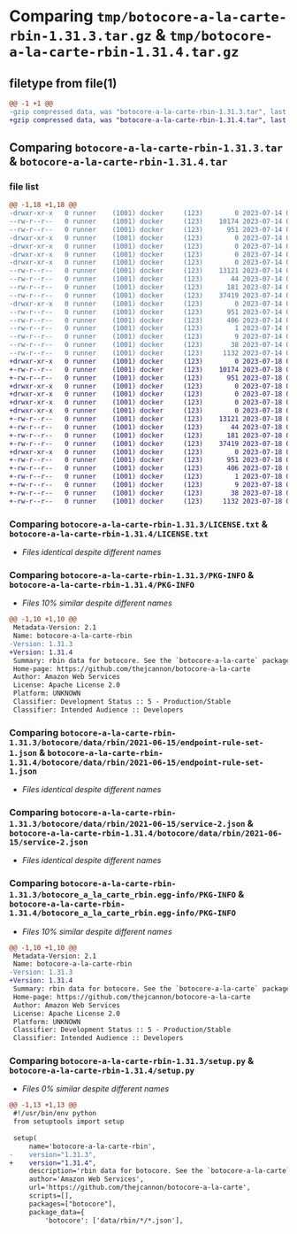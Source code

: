 # Comparing `tmp/botocore-a-la-carte-rbin-1.31.3.tar.gz` & `tmp/botocore-a-la-carte-rbin-1.31.4.tar.gz`

## filetype from file(1)

```diff
@@ -1 +1 @@
-gzip compressed data, was "botocore-a-la-carte-rbin-1.31.3.tar", last modified: Fri Jul 14 01:46:33 2023, max compression
+gzip compressed data, was "botocore-a-la-carte-rbin-1.31.4.tar", last modified: Tue Jul 18 01:55:29 2023, max compression
```

## Comparing `botocore-a-la-carte-rbin-1.31.3.tar` & `botocore-a-la-carte-rbin-1.31.4.tar`

### file list

```diff
@@ -1,18 +1,18 @@
-drwxr-xr-x   0 runner    (1001) docker     (123)        0 2023-07-14 01:46:33.282902 botocore-a-la-carte-rbin-1.31.3/
--rw-r--r--   0 runner    (1001) docker     (123)    10174 2023-07-14 01:46:33.000000 botocore-a-la-carte-rbin-1.31.3/LICENSE.txt
--rw-r--r--   0 runner    (1001) docker     (123)      951 2023-07-14 01:46:33.282902 botocore-a-la-carte-rbin-1.31.3/PKG-INFO
-drwxr-xr-x   0 runner    (1001) docker     (123)        0 2023-07-14 01:46:33.282902 botocore-a-la-carte-rbin-1.31.3/botocore/
-drwxr-xr-x   0 runner    (1001) docker     (123)        0 2023-07-14 01:46:33.282902 botocore-a-la-carte-rbin-1.31.3/botocore/data/
-drwxr-xr-x   0 runner    (1001) docker     (123)        0 2023-07-14 01:46:33.282902 botocore-a-la-carte-rbin-1.31.3/botocore/data/rbin/
-drwxr-xr-x   0 runner    (1001) docker     (123)        0 2023-07-14 01:46:33.282902 botocore-a-la-carte-rbin-1.31.3/botocore/data/rbin/2021-06-15/
--rw-r--r--   0 runner    (1001) docker     (123)    13121 2023-07-14 01:45:45.000000 botocore-a-la-carte-rbin-1.31.3/botocore/data/rbin/2021-06-15/endpoint-rule-set-1.json
--rw-r--r--   0 runner    (1001) docker     (123)       44 2023-07-14 01:45:45.000000 botocore-a-la-carte-rbin-1.31.3/botocore/data/rbin/2021-06-15/examples-1.json
--rw-r--r--   0 runner    (1001) docker     (123)      181 2023-07-14 01:45:45.000000 botocore-a-la-carte-rbin-1.31.3/botocore/data/rbin/2021-06-15/paginators-1.json
--rw-r--r--   0 runner    (1001) docker     (123)    37419 2023-07-14 01:45:45.000000 botocore-a-la-carte-rbin-1.31.3/botocore/data/rbin/2021-06-15/service-2.json
-drwxr-xr-x   0 runner    (1001) docker     (123)        0 2023-07-14 01:46:33.282902 botocore-a-la-carte-rbin-1.31.3/botocore_a_la_carte_rbin.egg-info/
--rw-r--r--   0 runner    (1001) docker     (123)      951 2023-07-14 01:46:33.000000 botocore-a-la-carte-rbin-1.31.3/botocore_a_la_carte_rbin.egg-info/PKG-INFO
--rw-r--r--   0 runner    (1001) docker     (123)      406 2023-07-14 01:46:33.000000 botocore-a-la-carte-rbin-1.31.3/botocore_a_la_carte_rbin.egg-info/SOURCES.txt
--rw-r--r--   0 runner    (1001) docker     (123)        1 2023-07-14 01:46:33.000000 botocore-a-la-carte-rbin-1.31.3/botocore_a_la_carte_rbin.egg-info/dependency_links.txt
--rw-r--r--   0 runner    (1001) docker     (123)        9 2023-07-14 01:46:33.000000 botocore-a-la-carte-rbin-1.31.3/botocore_a_la_carte_rbin.egg-info/top_level.txt
--rw-r--r--   0 runner    (1001) docker     (123)       38 2023-07-14 01:46:33.282902 botocore-a-la-carte-rbin-1.31.3/setup.cfg
--rw-r--r--   0 runner    (1001) docker     (123)     1132 2023-07-14 01:46:33.000000 botocore-a-la-carte-rbin-1.31.3/setup.py
+drwxr-xr-x   0 runner    (1001) docker     (123)        0 2023-07-18 01:55:29.520303 botocore-a-la-carte-rbin-1.31.4/
+-rw-r--r--   0 runner    (1001) docker     (123)    10174 2023-07-18 01:55:29.000000 botocore-a-la-carte-rbin-1.31.4/LICENSE.txt
+-rw-r--r--   0 runner    (1001) docker     (123)      951 2023-07-18 01:55:29.520303 botocore-a-la-carte-rbin-1.31.4/PKG-INFO
+drwxr-xr-x   0 runner    (1001) docker     (123)        0 2023-07-18 01:55:29.520303 botocore-a-la-carte-rbin-1.31.4/botocore/
+drwxr-xr-x   0 runner    (1001) docker     (123)        0 2023-07-18 01:55:29.520303 botocore-a-la-carte-rbin-1.31.4/botocore/data/
+drwxr-xr-x   0 runner    (1001) docker     (123)        0 2023-07-18 01:55:29.520303 botocore-a-la-carte-rbin-1.31.4/botocore/data/rbin/
+drwxr-xr-x   0 runner    (1001) docker     (123)        0 2023-07-18 01:55:29.520303 botocore-a-la-carte-rbin-1.31.4/botocore/data/rbin/2021-06-15/
+-rw-r--r--   0 runner    (1001) docker     (123)    13121 2023-07-18 01:54:50.000000 botocore-a-la-carte-rbin-1.31.4/botocore/data/rbin/2021-06-15/endpoint-rule-set-1.json
+-rw-r--r--   0 runner    (1001) docker     (123)       44 2023-07-18 01:54:50.000000 botocore-a-la-carte-rbin-1.31.4/botocore/data/rbin/2021-06-15/examples-1.json
+-rw-r--r--   0 runner    (1001) docker     (123)      181 2023-07-18 01:54:50.000000 botocore-a-la-carte-rbin-1.31.4/botocore/data/rbin/2021-06-15/paginators-1.json
+-rw-r--r--   0 runner    (1001) docker     (123)    37419 2023-07-18 01:54:50.000000 botocore-a-la-carte-rbin-1.31.4/botocore/data/rbin/2021-06-15/service-2.json
+drwxr-xr-x   0 runner    (1001) docker     (123)        0 2023-07-18 01:55:29.520303 botocore-a-la-carte-rbin-1.31.4/botocore_a_la_carte_rbin.egg-info/
+-rw-r--r--   0 runner    (1001) docker     (123)      951 2023-07-18 01:55:29.000000 botocore-a-la-carte-rbin-1.31.4/botocore_a_la_carte_rbin.egg-info/PKG-INFO
+-rw-r--r--   0 runner    (1001) docker     (123)      406 2023-07-18 01:55:29.000000 botocore-a-la-carte-rbin-1.31.4/botocore_a_la_carte_rbin.egg-info/SOURCES.txt
+-rw-r--r--   0 runner    (1001) docker     (123)        1 2023-07-18 01:55:29.000000 botocore-a-la-carte-rbin-1.31.4/botocore_a_la_carte_rbin.egg-info/dependency_links.txt
+-rw-r--r--   0 runner    (1001) docker     (123)        9 2023-07-18 01:55:29.000000 botocore-a-la-carte-rbin-1.31.4/botocore_a_la_carte_rbin.egg-info/top_level.txt
+-rw-r--r--   0 runner    (1001) docker     (123)       38 2023-07-18 01:55:29.520303 botocore-a-la-carte-rbin-1.31.4/setup.cfg
+-rw-r--r--   0 runner    (1001) docker     (123)     1132 2023-07-18 01:55:29.000000 botocore-a-la-carte-rbin-1.31.4/setup.py
```

### Comparing `botocore-a-la-carte-rbin-1.31.3/LICENSE.txt` & `botocore-a-la-carte-rbin-1.31.4/LICENSE.txt`

 * *Files identical despite different names*

### Comparing `botocore-a-la-carte-rbin-1.31.3/PKG-INFO` & `botocore-a-la-carte-rbin-1.31.4/PKG-INFO`

 * *Files 10% similar despite different names*

```diff
@@ -1,10 +1,10 @@
 Metadata-Version: 2.1
 Name: botocore-a-la-carte-rbin
-Version: 1.31.3
+Version: 1.31.4
 Summary: rbin data for botocore. See the `botocore-a-la-carte` package for more info.
 Home-page: https://github.com/thejcannon/botocore-a-la-carte
 Author: Amazon Web Services
 License: Apache License 2.0
 Platform: UNKNOWN
 Classifier: Development Status :: 5 - Production/Stable
 Classifier: Intended Audience :: Developers
```

### Comparing `botocore-a-la-carte-rbin-1.31.3/botocore/data/rbin/2021-06-15/endpoint-rule-set-1.json` & `botocore-a-la-carte-rbin-1.31.4/botocore/data/rbin/2021-06-15/endpoint-rule-set-1.json`

 * *Files identical despite different names*

### Comparing `botocore-a-la-carte-rbin-1.31.3/botocore/data/rbin/2021-06-15/service-2.json` & `botocore-a-la-carte-rbin-1.31.4/botocore/data/rbin/2021-06-15/service-2.json`

 * *Files identical despite different names*

### Comparing `botocore-a-la-carte-rbin-1.31.3/botocore_a_la_carte_rbin.egg-info/PKG-INFO` & `botocore-a-la-carte-rbin-1.31.4/botocore_a_la_carte_rbin.egg-info/PKG-INFO`

 * *Files 10% similar despite different names*

```diff
@@ -1,10 +1,10 @@
 Metadata-Version: 2.1
 Name: botocore-a-la-carte-rbin
-Version: 1.31.3
+Version: 1.31.4
 Summary: rbin data for botocore. See the `botocore-a-la-carte` package for more info.
 Home-page: https://github.com/thejcannon/botocore-a-la-carte
 Author: Amazon Web Services
 License: Apache License 2.0
 Platform: UNKNOWN
 Classifier: Development Status :: 5 - Production/Stable
 Classifier: Intended Audience :: Developers
```

### Comparing `botocore-a-la-carte-rbin-1.31.3/setup.py` & `botocore-a-la-carte-rbin-1.31.4/setup.py`

 * *Files 0% similar despite different names*

```diff
@@ -1,13 +1,13 @@
 #!/usr/bin/env python
 from setuptools import setup
 
 setup(
     name='botocore-a-la-carte-rbin',
-    version="1.31.3",
+    version="1.31.4",
     description='rbin data for botocore. See the `botocore-a-la-carte` package for more info.',
     author='Amazon Web Services',
     url='https://github.com/thejcannon/botocore-a-la-carte',
     scripts=[],
     packages=["botocore"],
     package_data={
         'botocore': ['data/rbin/*/*.json'],
```

